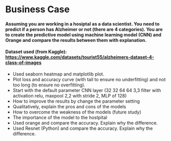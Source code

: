 # Business Case
#### Assuming you are working in a hosiptal as a data scientist. You need to predict if a person has Alzheimer or not (there are 4 categories). You are to create the predictive model using machine learning model (CNN) and Orange and compare the results between them with explanation.
#### Dataset used (from Kaggle): https://www.kaggle.com/datasets/tourist55/alzheimers-dataset-4-class-of-images
- Used seaborn heatmap and matplotlib plot.
- Plot loss and accuracy curve (with tail to ensure no underfitting) and not too long (to ensure no overfitting).
- Start with the default parameter CNN layer (32 32 64 64 3,3 filter with activation relu, maxpool 2,2 with stride 2, MLP of 128)
- How to improve the results by change the parameter setting
- Qualitatively, explain the pros and cons of the models
- How to overcome the weakness of the models (future study)
- The importance of the model to the hostpital
- Used orange and compare the accuracy. Explain why the difference.
- Used Resnet (Python) and compare the accuracy. Explain why the difference.
